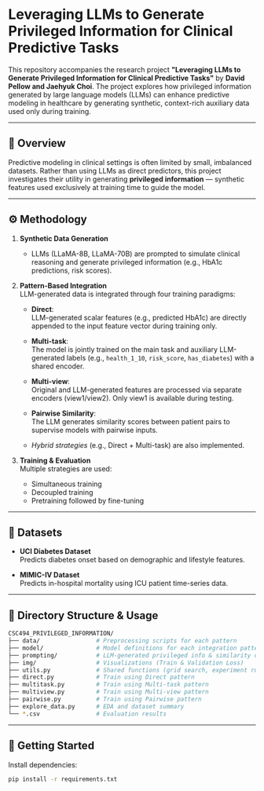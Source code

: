 # Leveraging LLMs to Generate Privileged Information for Clinical Predictive Tasks

This repository accompanies the research project **"Leveraging LLMs to Generate Privileged Information for Clinical Predictive Tasks"** by **David Pellow and Jaehyuk Choi**. The project explores how privileged information generated by large language models (LLMs) can enhance predictive modeling in healthcare by generating synthetic, context-rich auxiliary data used only during training.

---

## 📌 Overview

Predictive modeling in clinical settings is often limited by small, imbalanced datasets. Rather than using LLMs as direct predictors, this project investigates their utility in generating **privileged information** — synthetic features used exclusively at training time to guide the model.

---

## ⚙️ Methodology

1. **Synthetic Data Generation**  
   - LLMs (LLaMA-8B, LLaMA-70B) are prompted to simulate clinical reasoning and generate privileged information (e.g., HbA1c predictions, risk scores).

2. **Pattern-Based Integration**  
   LLM-generated data is integrated through four training paradigms:

   - **Direct**:  
     LLM-generated scalar features (e.g., predicted HbA1c) are directly appended to the input feature vector during training only.

   - **Multi-task**:  
     The model is jointly trained on the main task and auxiliary LLM-generated labels (e.g., `health_1_10`, `risk_score`, `has_diabetes`) with a shared encoder.

   - **Multi-view**:  
     Original and LLM-generated features are processed via separate encoders (view1/view2). Only view1 is available during testing.

   - **Pairwise Similarity**:  
     The LLM generates similarity scores between patient pairs to supervise models with pairwise inputs.

   - *Hybrid strategies* (e.g., Direct + Multi-task) are also implemented.

3. **Training & Evaluation**  
   Multiple strategies are used:
   - Simultaneous training  
   - Decoupled training  
   - Pretraining followed by fine-tuning

---

## 🧪 Datasets

- **UCI Diabetes Dataset**  
  Predicts diabetes onset based on demographic and lifestyle features.

- **MIMIC-IV Dataset**  
  Predicts in-hospital mortality using ICU patient time-series data.

---

## 📁 Directory Structure & Usage

```bash
CSC494_PRIVILEGED_INFORMATION/
├── data/                # Preprocessing scripts for each pattern
├── model/               # Model definitions for each integration pattern
├── prompting/           # LLM-generated privileged info & similarity data
├── img/                 # Visualizations (Train & Validation Loss)
├── utils.py             # Shared functions (grid search, experiment runner)
├── direct.py            # Train using Direct pattern
├── multitask.py         # Train using Multi-task pattern
├── multiview.py         # Train using Multi-view pattern
├── pairwise.py          # Train using Pairwise pattern
├── explore_data.py      # EDA and dataset summary
└── *.csv                # Evaluation results
```

---
## 🚀 Getting Started

Install dependencies:

```bash
pip install -r requirements.txt
```

